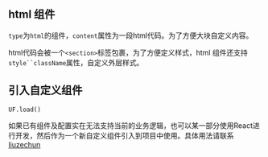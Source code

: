 
## html 组件

`type`为`html`的组件，`content`属性为一段html代码。为了方便大块自定义内容。

html代码会被一个`<section>`标签包裹，为了方便定义样式，html 组件还支持`style``className`属性，自定义外层样式。



## 引入自定义组件

`UF.load()`

如果已有组件及配置实在无法支持当前的业务逻辑，也可以某一部分使用React进行开发，然后作为一个新自定义组件引入到项目中使用。具体用法请联系 [liuzechun](baidu://message/?id=861260447)

